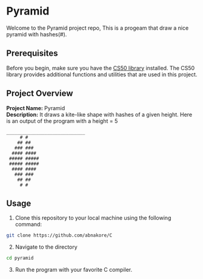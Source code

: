 # Pyramid

Welcome to the Pyramid project repo, This is a progeam that draw a nice pyramid with hashes(#).

## Prerequisites

Before you begin, make sure you have the [CS50 library](https://cs50.readthedocs.io/library/c/) installed. The CS50 library provides additional functions and utilities that are used in this project.

## Project Overview

**Project Name:** Pyramid  
**Description:** It draws a kite-like shape with hashes of a given height.
Here is an output of the program with a height = 5
```
_____________________________
     # #     
    ## ##
   ### ###
  #### ####
 ##### #####
 ##### #####
  #### ####
   ### ###    
    ## ##
     # # 
```
## Usage

1. Clone this repository to your local machine using the following command:
```bash
git clone https://github.com/abnakore/C
```
2. Navigate to the directory
```bash
cd pyramid
```
3. Run the program with your favorite C compiler.
